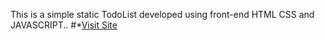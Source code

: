 This is a simple static TodoList developed using front-end HTML CSS and JAVASCRIPT..
#*[Visit Site](http://saksham-todolist.bitballoon.com)
